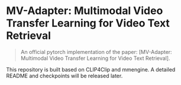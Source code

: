 # MV-Adapter: Multimodal Video Transfer Learning for Video Text Retrieval

> An official pytorch implementation of the paper: [MV-Adapter: Multimodal Video Transfer Learning for Video Text Retrieval].

This repository is built based on CLIP4Clip and mmengine. A detailed README and checkpoints will be released later.